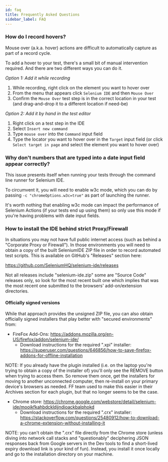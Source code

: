 ```yaml
---
id: faq
title: Frequently Asked Questions
sidebar_label: FAQ
---
```


### How do I record hovers?

Mouse over (a.k.a. hover) actions are difficult to automatically capture as part of a record cycle.

To add a hover to your test, there's a small bit of manual intervention required. And there are two different ways you can do it.

_Option 1: Add it while recording_

1. While recording, right click on the element you want to hover over
2. From the menu that appears click `Selenium IDE` and then `Mouse Over`
3. Confirm the `Mouse Over` test step is in the correct location in your test (and drag-and-drop it to a different location if need-be)

_Option 2: Add it by hand in the test editor_

1. Right click on a test step in the IDE
2. Select `Insert new command`
3. Type `mouse over` into the `Command` input field
4. Type the locator you want to hover over in the `Target` input field (or click `Select target in page` and select the element you want to hover over)

### Why don't numbers that are typed into a date input field appear correctly?

This issue presents itself when running your tests through the command line runner for Selenium IDE.

To circumvent it, you will need to enable w3c mode, which you can do by passing `-c "chromeOptions.w3c=true"` as part of launching the runner.

It's worth nothing that enabling w3c mode can impact the performance of Selenium Actions (if your tests end up using them) so only use this mode if you're having problems with date input fields.

### How to install the IDE behind strict Proxy/Firewall

In situations you may not have full public internet access (such as behind a "Corporate Proxy or Firewall"). In those environments you will need to obtain a copy of the built SeleniumIDE ZIP file in order to record automated test scripts. This is available on GitHub's "Releases" section here:

https://github.com/SeleniumHQ/selenium-ide/releases

Not all releases include "selenium-ide.zip" some are "Source Code" releases only, so look for the most recent built one which implies that was the most recent one submitted to the browsers' add-on/extension directories.

#### Officially signed versions

While that approach provides the unsigned ZIP file, you can also obtain officially signed installers that play better with "secured environments" from:
* FireFox Add-Ons: https://addons.mozilla.org/en-US/firefox/addon/selenium-ide/
    * Download instructions for the required ".xpi" installer: https://superuser.com/questions/646856/how-to-save-firefox-addons-for-offline-installation

NOTE: If you already have the plugin installed (i.e. on the laptop you're trying to obtain a copy of the installer of) you'll only see the REMOVE button when trying to access them. So remove them once, get the installers for moving to another unconnected computer, then re-install on your primary device's browsers as needed. FF team used to make this easier in their Archives section for each plugin, but that no longer seems to be the case.

* Chrome store: https://chrome.google.com/webstore/detail/selenium-ide/mooikfkahbdckldjjndioackbalphokd
    * Download instructions for the required ".crx" installer: https://stackoverflow.com/questions/25480912/how-to-download-a-chrome-extension-without-installing-it

NOTE: you can't obtain the ".crx" file directly from the Chrome store (unless diving into network call stacks and "questionably" deciphering JSON responses back from Google servers in the Dev tools to find a short-lived expiry download link is your kind of fun). Instead, you install it once locally and go to the installation directory on your machine.
